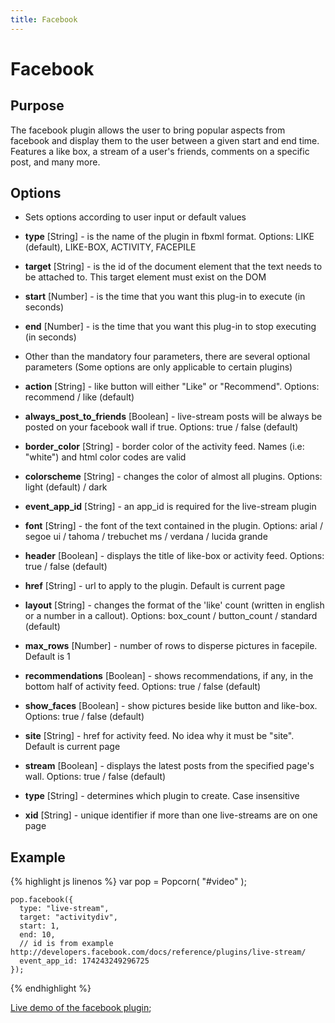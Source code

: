 ```yaml
---
title: Facebook
---
```

# Facebook #

## Purpose ##

The facebook plugin allows the user to bring popular aspects from facebook and display them to the user between a given start and end time. Features a like box, a stream of a user's friends, comments on a specific post, and many more.

## Options ##

* Sets options according to user input or default values

* **type** \[String\] -  is the name of the plugin in fbxml format. Options: LIKE (default), LIKE-BOX, ACTIVITY, FACEPILE
* **target** \[String\] - is the id of the document element that the text needs to be attached to. This target element must exist on the DOM
* **start** \[Number\] - is the time that you want this plug-in to execute (in seconds)
* **end** \[Number\] - is the time that you want this plug-in to stop executing (in seconds)

* Other than the mandatory four parameters, there are several optional parameters (Some options are only applicable to certain plugins)

* **action** \[String\] - like button will either "Like" or "Recommend". Options: recommend / like (default)
* **always_post_to_friends** \[Boolean\] - live-stream posts will be always be posted on your facebook wall if true. Options: true / false (default)
* **border_color** \[String\] - border color of the activity feed. Names (i.e: "white") and html color codes are valid
* **colorscheme** \[String\] - changes the color of almost all plugins. Options: light (default) / dark
* **event_app_id** \[String\] - an app_id is required for the live-stream plugin
* **font** \[String\] - the font of the text contained in the plugin. Options: arial / segoe ui / tahoma / trebuchet ms / verdana / lucida grande
* **header** \[Boolean\] - displays the title of like-box or activity feed. Options: true / false (default)
* **href** \[String\] - url to apply to the plugin. Default is current page
* **layout** \[String\] - changes the format of the 'like' count (written in english or a number in a callout). Options: box_count / button_count / standard (default)
* **max_rows** \[Number\] - number of rows to disperse pictures in facepile. Default is 1
* **recommendations** \[Boolean\] - shows recommendations, if any, in the bottom half of activity feed. Options: true / false (default)
* **show_faces** \[Boolean\] - show pictures beside like button and like-box. Options: true / false (default)
* **site** \[String\] - href for activity feed. No idea why it must be "site". Default is current page
* **stream** \[Boolean\] - displays the latest posts from the specified page's wall. Options: true / false (default)
* **type** \[String\] - determines which plugin to create. Case insensitive
* **xid** \[String\] - unique identifier if more than one live-streams are on one page

## Example ##

{% highlight js linenos %}
    var pop = Popcorn( "#video" );

    pop.facebook({
      type: "live-stream",
      target: "activitydiv",
      start: 1,
      end: 10,
      // id is from example http://developers.facebook.com/docs/reference/plugins/live-stream/
      event_app_id: 174243249296725
    });
{% endhighlight %}

[Live demo of the facebook plugin](http://jsfiddle.net/popcornjs/UC6Px/);
